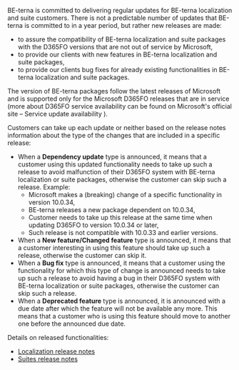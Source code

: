 BE-terna is committed to delivering regular updates for BE-terna localization and suite customers. 
There is not a predictable number of updates that BE-terna is committed to in a year period, but rather new releases are made:
-	to assure the compatibility of BE-terna localization and suite packages with the D365FO versions that are not out of service by Microsoft,
-	to provide our clients with new features in BE-terna localization and suite packages,
-	to provide our clients bug fixes for already existing functionalities in BE-terna localization and suite packages.

The version of BE-terna packages follow the latest releases of Microsoft and is supported only for the Microsoft D365FO releases that are in service (more about D365FO service availability can be found on Microsoft's official site – Service update availability ).

Customers can take up each update or neither based on the release notes information about the type of the changes that are included in a specific release:
- When a **Dependency update** type is announced, it means that a customer using this updated functionality needs to take up such a release to avoid malfunction of their D365FO system with BE-terna localization or suite packages, otherwise the customer can skip such a release.
Example:
    - Microsoft makes a (breaking) change of a specific functionality in version 10.0.34,
    - BE-terna releases a new package dependent on 10.0.34,
    - Customer needs to take up this release at the same time when updating D365FO to version 10.0.34 or later,
    - Such release is not compatible with 10.0.33 and earlier versions.
- When a **New feature/Changed feature** type is announced, it means that a customer interesting in using this feature should take up such a release, otherwise the customer can skip it.
- When a **Bug fix** type is announced, it means that a customer using the functionality for which this type of change is announced needs to take up such a release to avoid having a bug in their D365FO system with BE-terna localization or suite packages, otherwise the customer can skip such a release.
- When a **Deprecated feature** type is announced, it is announced with a due date after which the feature will not be available any more. This means that a customer who is using this feature should move to another one before the announced due date.

Details on released functionalities:
- [Localization release notes](/Release-notes/Adriatic-localization-release-notes)
- [Suites release notes](/Release-notes/Suite-release-notes)

